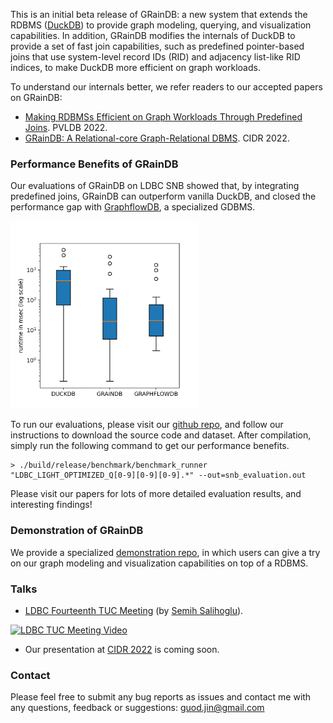 This is an initial beta release of GRainDB: a new system that extends the RDBMS ([DuckDB](https://github.com/duckdb/duckdb)) to provide graph modeling, querying, and visualization capabilities.
In addition, GRainDB modifies the internals of DuckDB to provide a set of fast join capabilities, such as predefined pointer-based joins that use system-level record IDs (RID) and adjacency list-like RID indices, to make DuckDB more efficient on graph workloads.

To understand our internals better, we refer readers to our accepted papers on GRainDB:
- [Making RDBMSs Efficient on Graph Workloads Through Predefined Joins](https://arxiv.org/pdf/2108.10540.pdf). PVLDB 2022.
- [GRainDB: A Relational-core Graph-Relational DBMS](https://cs.uwaterloo.ca/~ssalihog/papers/graindb-demo.pdf). CIDR 2022.

### Performance Benefits of GRainDB
Our evaluations of GRainDB on LDBC SNB showed that, by integrating predefined joins, GRainDB can outperform vanilla DuckDB, and closed the performance gap with [GraphflowDB](http://graphflow.io), a specialized GDBMS.

<img width="300" height="300" src="figures/snb-m.png" />

To run our evaluations, please visit our [github repo](https://github.com/graindb/graindb), and follow our instructions to download the source code and dataset.
After compilation, simply run the following command to get our performance benefits.
```shell
> ./build/release/benchmark/benchmark_runner "LDBC_LIGHT_OPTIMIZED_Q[0-9][0-9][0-9].*" --out=snb_evaluation.out
```

Please visit our papers for lots of more detailed evaluation results, and interesting findings!

### Demonstration of GRainDB
We provide a specialized [demonstration repo](https://github.com/graindb/graindb-demonstration), in which users can give a try on our graph modeling and visualization capabilities on top of a RDBMS.

### Talks
- [LDBC Fourteenth TUC Meeting](https://ldbcouncil.org/event/fourteenth-tuc-meeting/) (by [Semih Salihoglu](https://cs.uwaterloo.ca/~ssalihog)).

[![LDBC TUC Meeting Video](https://img.youtube.com/vi/FFK3y6vPHJs/1.jpg)](https://youtu.be/FFK3y6vPHJs)

- Our presentation at [CIDR 2022](http://cidrdb.org/cidr2022/program.html) is coming soon.

### Contact
Please feel free to submit any bug reports as issues and contact me with any questions, feedback or suggestions: guod.jin@gmail.com